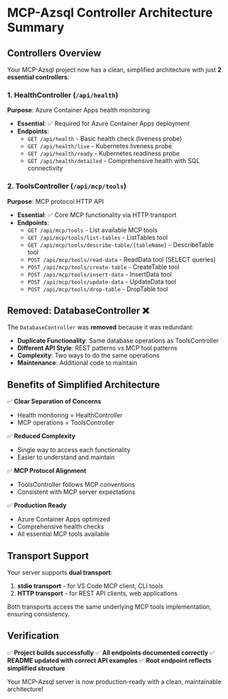 # MCP-Azsql Controller Architecture Summary

## Controllers Overview

Your MCP-Azsql project now has a clean, simplified architecture with just **2 essential controllers**:

### 1. HealthController (`/api/health`)
**Purpose**: Azure Container Apps health monitoring
- **Essential**: ✅ Required for Azure Container Apps deployment
- **Endpoints**:
  - `GET /api/health` - Basic health check (liveness probe)
  - `GET /api/health/live` - Kubernetes liveness probe
  - `GET /api/health/ready` - Kubernetes readiness probe
  - `GET /api/health/detailed` - Comprehensive health with SQL connectivity

### 2. ToolsController (`/api/mcp/tools`)
**Purpose**: MCP protocol HTTP API
- **Essential**: ✅ Core MCP functionality via HTTP transport
- **Endpoints**:
  - `GET /api/mcp/tools` - List available MCP tools
  - `GET /api/mcp/tools/list-tables` - ListTables tool
  - `GET /api/mcp/tools/describe-table/{tableName}` - DescribeTable tool
  - `POST /api/mcp/tools/read-data` - ReadData tool (SELECT queries)
  - `POST /api/mcp/tools/create-table` - CreateTable tool
  - `POST /api/mcp/tools/insert-data` - InsertData tool
  - `POST /api/mcp/tools/update-data` - UpdateData tool
  - `POST /api/mcp/tools/drop-table` - DropTable tool

## Removed: DatabaseController ❌
The `DatabaseController` was **removed** because it was redundant:
- **Duplicate Functionality**: Same database operations as ToolsController
- **Different API Style**: REST patterns vs MCP tool patterns
- **Complexity**: Two ways to do the same operations
- **Maintenance**: Additional code to maintain

## Benefits of Simplified Architecture

✅ **Clear Separation of Concerns**
- Health monitoring = HealthController
- MCP operations = ToolsController

✅ **Reduced Complexity**
- Single way to access each functionality
- Easier to understand and maintain

✅ **MCP Protocol Alignment**
- ToolsController follows MCP conventions
- Consistent with MCP server expectations

✅ **Production Ready**
- Azure Container Apps optimized
- Comprehensive health checks
- All essential MCP tools available

## Transport Support

Your server supports **dual transport**:
1. **stdio transport** - for VS Code MCP client, CLI tools
2. **HTTP transport** - for REST API clients, web applications

Both transports access the same underlying MCP tools implementation, ensuring consistency.

## Verification

✅ **Project builds successfully**
✅ **All endpoints documented correctly**
✅ **README updated with correct API examples**
✅ **Root endpoint reflects simplified structure**

Your MCP-Azsql server is now production-ready with a clean, maintainable architecture!
